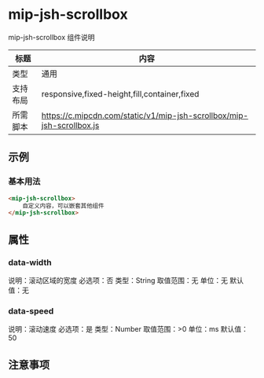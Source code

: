 # mip-jsh-scrollbox

mip-jsh-scrollbox 组件说明

标题|内容
----|----
类型|通用
支持布局|responsive,fixed-height,fill,container,fixed
所需脚本|https://c.mipcdn.com/static/v1/mip-jsh-scrollbox/mip-jsh-scrollbox.js

## 示例

### 基本用法
```html
<mip-jsh-scrollbox>
    自定义内容，可以嵌套其他组件
</mip-jsh-scrollbox>
```

## 属性

### data-width

说明：滚动区域的宽度
必选项：否
类型：String
取值范围：无
单位：无
默认值：无

### data-speed

说明：滚动速度
必选项：是
类型：Number
取值范围：>0
单位：ms
默认值：50

## 注意事项

